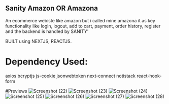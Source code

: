 ## Sanity Amazon OR Amazona

An ecommerce webiste like amazon but i called mine amazona it as key functionality like login, logout, add to cart, payment, order history, register and the backend is handled by SANITY'

BUILT using NEXTJS, REACTJS.

# Dependency Used:
axios
bcryptjs
js-cookie
jsonwebtoken
next-connect
notistack
react-hook-form

#Previews 
![Screenshot (22)](https://user-images.githubusercontent.com/69997576/194764950-4332203c-e4c3-45e0-9735-f91ed2bbd3e9.png)
![Screenshot (23)](https://user-images.githubusercontent.com/69997576/194764972-c6c10d50-f474-46d3-bacf-6bfd90ba9ae4.png)
![Screenshot (24)](https://user-images.githubusercontent.com/69997576/194764979-5482d284-1964-45e0-8402-d5229cc581e9.png)
![Screenshot (25)](https://user-images.githubusercontent.com/69997576/194764982-f140b177-e98e-494f-8803-362c21a89fdd.png)
![Screenshot (26)](https://user-images.githubusercontent.com/69997576/194764988-be5faef3-090b-47e2-af4d-44a5d82facbe.png)
![Screenshot (27)](https://user-images.githubusercontent.com/69997576/194764993-9d45b9fa-6cc5-4686-9196-89d9f5ca8f8b.png)
![Screenshot (28)](https://user-images.githubusercontent.com/69997576/194765002-cae0e521-da12-4300-86a8-b5e7271ff790.png)
